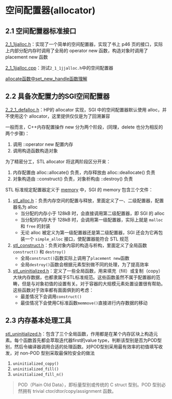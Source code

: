 # 空间配置器(allocator)

## 2.1 空间配置器标准接口
[2_1_1jjalloc.h](2_1_1_jjalloc.h)：实现了一个简单的空间配置器，实现了书上 p46 页的接口，实际上内部分配内存时调用了全局的 operator new 函数，构造对象时调用了 placement new 函数

[2_1_1jjalloc.cpp](2_1_1_jjalloc.cpp)：测试`2_1_1jjalloc.h`中的空间配置器

[allocate函数中set_new_handle函数理解](https://blog.csdn.net/qq_14982047/article/details/50732568)

## 2.2 具备次配置力的SGI空间配置器

[2_2_1_defalloc.h](2_2_1_defalloc.h)：HP的 allocator 实现，SGI 中的空间配置器默认使用 alloc，并不使用这个 allocator，这里提供仅仅是为了回溯兼容

一般而言，C++内存配置操作 new 分为两个阶段，(同理，delete 也分为相反的两个步骤)：
1. 调用 ::operator new 配置内存
2. 调用构造函数构造对象

为了精密分工，STL allocator 将这两阶段区分开来：
1. 内存配置由 alloc::allocate() 负责，内存释放由 alloc::deallocate() 负责
2. 对象构造由 ::construct() 负责，对象析构由 ::destroy() 负责

STL 标准规定配置器定义于 [memory](2_2_2_memory) 中，SGI 的 memory 包含三个文件：
1. [stl_alloc.h](2_2_4_stl_alloc.h)：负责内存空间的配置与释放，里面定义了一、二级配置器，配置器名为 alloc
   - 当分配的内存小于 128kB 时，会直接调用第二级配置器，即 SGI 的 alloc
   - 当分配的内存大于 128kB 时，会调用第一级配置器，实际上就是 `malloc` 和 `free` 的封装
   - 无论 alloc 被定义为第一级配置器还是第二级配置器，SGI 还会为它再包装一个 `simple_alloc` 接口，使配置器能符合 STL 规范
2. [stl_construct.h](2_2_3_stl_construct.h)：负责对象内容的构造与析构，里面定义了全局函数 `construct()` 和 `destroy()`
   - 全局`construct()`函数实际上调用了`placement new`函数
   - 全局`destroy()`函数会根据元素型别做不同的处理，为了提高效率
3. [stl_uninitialized.h](2_3_1_stl_uninitialized.h)：定义了一些全局函数，用来填充（fill）或复制（copy）大块内存数据，也都隶属于STL标准规范。这些函数虽然不属于配置器的范畴，但是与对象初值的设置有关。对于容器的大规模元素处置设置很有帮助。这些函数对于效率都有面面俱到的考虑：
   - 最差情况下会调用`construct()`
   - 最佳情况下会使用C标准函数`memmove()`直接进行内存数据的移动

## 2.3 内存基本处理工具

[stl_uninitialized.h](2_3_1_stl_uninitialized.h)：包含了三个全局函数，作用都是在某个内存区块上构造元素。每个函数首先都会萃取迭代器first的value type，判断该型别是否为POD型别，然后令编译器调用合适的处理函数。对POD型别采用最有效率的初值填写收发，对 non-POD 型别采取最保险安全的做法
1. `uninitialized_copy()`
2. `uninitialized_fill()`
3. `uninitialized_fill_n()`

> POD（Plain Old Data），即标量型别或传统的 C struct 型别。POD 型别必然拥有 trivial ctor/dtor/copy/assignment 函数。